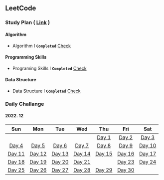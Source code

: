 ## LeetCode



### Study Plan ( [Link](https://leetcode.com/study-plan/) )

#### Algorithm

- Algorithm I **`Completed`** [Check](./Algorithm)

#### Programming Skills

- Programing Skills I **`Completed`** [Check](./ProgrammingSkills)

#### Data Structure

- Data Structure I **`Completed`** [Check](./DataStructure)



### Daily Challange

#### 2022. 12

|                  Sun                  |                  Mon                  |                  Tue                  |                  Wed                  |                  Thu                  |                 Fri                  |                  Sat                  |
| :-----------------------------------: | :-----------------------------------: | :-----------------------------------: | :-----------------------------------: | :-----------------------------------: | :----------------------------------: | :-----------------------------------: |
|                                       |                                       |                                       |                                       | [Day 1](./Problems/leetcode_1704.md)  | [Day 2](./Problems/leetcode_1657.md) |  [Day 3](./Problems/leetcode_451.md)  |
| [Day 4](./Problems/leetcode_2256.md)  |  [Day 5](./Problems/leetcode_876.md)  |  [Day 6](./Problems/leetcode_328.md)  |  [Day 7](./Problems/leetcode_938.md)  |  [Day 8](./Problems/leetcode_872.md)  | [Day 9](./Problems/leetcode_1026.md) | [Day 10](./Problems/leetcode_1339.md) |
| [Day 11](./Problems/leetcode_124.md)  |  [Day 12](./Problems/leetcode_70.md)  | [Day 13](./Problems/leetcode_931.md)  | [Day 14](./Problems/leetcode_198.md)  | [Day 15](./Problems/leetcode_1143.md) | [Day 16](./Problems/leetcode_232.md) | [Day 17](./Problems/leetcode_150.md)  |
| [Day 18](./Problems/leetcode_739.md)  | [Day 19](./Problems/leetcode_1971.md) | [Day 20](./Problems/leetcode_841.md)  | [Day 21](./Problems/leetcode_886.md)  |                                       | [Day 23](./Problems/leetcode_309.md) | [Day 24](./Problems/leetcode_790.md)  |
| [Day 25](./Problems/leetcode_2389.md) |  [Day 26](./Problems/leetcode_55.md)  | [Day 27](./Problems/leetcode_2279.md) | [Day 28](./Problems/leetcode_1962.md) | [Day 29](./Problems/leetcode_1834.md) | [Day 30](./Problems/leetcode_797.md) |                                       |

